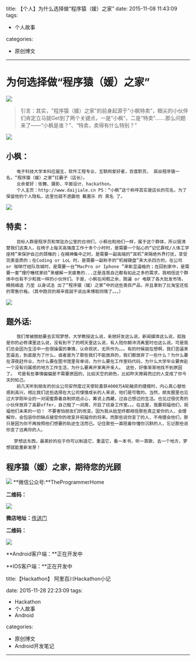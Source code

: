 title: 【个人】为什么选择做“程序猿（媛）之家”
date: 2015-11-08 11:43:09
tags:
 
 - 个人故事


categories:

 - 原创博文


---

# 为何选择做“程序猿（媛）之家”

![](http://7xi6qz.com1.z0.glb.clouddn.com/CXYZJ6666.jpg)

>引言：其实，"程序猿（媛）之家"的前身起源于“小枫特卖”，眼尖的小伙伴们肯定立马就Get到了两个关键点，一是“小枫”，二是“特卖”.......那么问题来了——“小枫是谁？”、“特卖，卖得有什么特别？”
<!--more-->

![](http://7xi6qz.com1.z0.glb.clouddn.com/CXYZJ5555.jpg)

## 小枫： 
        电子科技大学本科应届生，软件工程专业，互联网爱好者，百度职员， 屌丝程序猿一名，“程序猿（媛）之家”扛霸子（店长）。 
        业余爱好：街舞、摄影、平面设计、hackathon。 
        个人主页：http://www.daijiale.cn PS：“小枫”这个称呼其实是店长的花名，为了保留他的个人隐私，这里也就不透露他 戴嘉乐 的 真名 了。
        
![](http://7xi6qz.com1.z0.glb.clouddn.com/CXYZJ333.jpg)
        
## 特卖：
        目标人群是程序员和常驻办公室的白领们，小枫也和他们一样，属于这个群体，所以很清楚我们这类人，在椅子上每天高强度工作十多个小时时，是需要一个贴心的“记忆靠枕/人体工学座椅”来保护自己的颈椎的；在精神集中之时，是需要一副高端的“耳机”来隔绝外界打扰，享受完美音质的；在Coding or LoL 时，是需要一副称手的“机械键盘”来大杀四方的，在公司 or 咖啡厅结队攻城时，是需要一台“MacPro or Iphone ”来彰显逼格的；在回到家中，是需要一套“理疗睡枕家纺”来缓解一天疲惫的...正是连我自己都有如此之多的需求，我相信这个群体中也有不少和我一样的小伙伴们。于是，小枫在闲暇之余，跑遍 or 电联了各大批发市场，精挑细选 乃至 以身试法 出了“程序猿（媛）之家”中的这些类目产品，并且拿到了比淘宝还低的零售价格。（其中跑货的艰辛我就不说出来博取同情了。。。）

![](http://7xi6qz.com1.z0.glb.clouddn.com/CXYZJ1234.jpg)

## 题外话: 
        我们常被鼓励要去实现梦想，大学教授这么说，亲朋好友这么说，新闻媒体这么说，孤独是你的必修课里这么说，没有到不了的明天里这么说，有人陪你颠沛流离里时也这么说。可是我们总会因为生活中一些很操蛋的事情，认命现状，无所作为。。。有的时候就在想啊，我们苦逼来苦逼去，到底是为了什么，或者是为了那些我们不能放弃的，我们都放弃了一些什么？为什么要在深夜赶作业，为什么要在图书馆里背单词，为什么要在工作室码代码，为什么大学毕业要奔赴一个没有归属感的地方工作生活，为什么要离开家离开亲人。 这些，好像渐渐地找不到原因了。 可是有些事情偏偏是不需要原因的，比如天空的颜色，比如昨天擦肩而过的人变成了你今天的知己。 
        前几天听到朋友的创业公司安然度过天使轮喜获4000万A轮融资的捷报时，内心真心替他感到高兴，相比我们这些选择在大公司慢慢成长的人来说，他们是可敬的。当然，朋友圈里也见过大学刚毕业的一对闺蜜靠着自制烘焙点心，筹资上西藏，过自己想过的生活。也见过很优秀的小伙伴放弃了高薪offer，自己租了一间房，开启了纹身工作室。。。在这里，我要祝福他们，祝福他们未来的一切！ 不要害怕朋友们的改变。因为我从始至终都相信那些真正爱你的人，会理解你，会包容你的缺点接受你的改变并祝福你的将来。而那些说你变了的人，不用理会他们，那只是因为你不再按照他们想要的轨迹生活而已。记住那些一直陪着你懂你沉默的人，忘记那些说你变了远离你的人。

       梦想这东西，最美妙的在于你可以制造它，重温它，看一本书，听一首歌，去一个地方，梦想就能重新发芽！
       
       
## 程序猿（媛）之家，期待您的光顾




![](http://7xi6qz.com1.z0.glb.clouddn.com/CXYZJ微信公众号-cxyzj.jpg)
**微信公众号:**TheProgrammerHome


**二维码：**

![](http://7xi6qz.com1.z0.glb.clouddn.com/CXYZJ公众号二维码.jpg)


**微店地址：**[传送门](http://weidian.com/?userid=760541744#rd)

**二维码：**

![](http://7xi6qz.com1.z0.glb.clouddn.com/CXYZJcxyzj-微店.jpg)


 
**Android客户端：**正在开发中

**IOS客户端：**正在开发中





title:【Hackathon】 阿里百川Hackathon小记

date: 2015-11-28 22:23:09
tags:

 - Hackathon
 - 个人故事
 - Android

categories:

 - 原创博文
 - Android开发笔记

---

